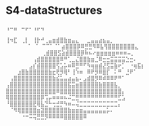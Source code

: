 # S4-dataStructures<br>
⢠⠤⣤⠀⠤⡤⠄⢠⡤⢤<br>⠀⠀⠀⠀⠀⠀⠀⠀⠀⠀⠀⠀⠀⠀⠀⠀⠀⠀⠀⠀⠀⠀⠀⠀⠀
⢸⠲⣏⠀⢀⡇⠀⢸⡗⠚⢀⣤⣶⣾⣿⣷⣶⣤⣄⠀⠀⣀⣤⣤⣴⣦⣤⡀<br>⠀⠀⠀⠀⠀
⠈⠀⠈⠀⠉⠉⠁⠈⠁⣴⣿⣿⣿⡿⠿⣛⣛⠻⠿⣧⢻⣿⣿⣿⣿⣿⣿⣿⣄<br>⠀
⠀⠀⠀⠀⠀⠀⠀⠀⢀⣾⣿⣿⣫⣵⣾⣿⣿⣿⡿⠷⠦⠔⣶⣶⣶⣶⣶⠶⠶⠶⠤⡀<br>
⠀⠀⠀⠀⠀⠀⠀⢠⣾⣿⣿⣿⣿⣿⠿⠛⢁⣀⣌⣿⣿⣷⣶⣈⠿⣒⣒⣭⣭⣭⣭⣑⣒⠄<br>
⠀⠀⠀⠀⠀⠀⣠⡎⣾⣿⣿⣿⣿⢫⣡⡥⠶⠿⣛⠛⠋⠳⢶⣶⣾⣜⣫⣭⣷⠖⡁⠀⠐⢶⣯⡆<br>
⠀⠀⠀⣰⣿⣷⣿⣿⣿⣿⣿⣷⣖⢟⡻⢿⠃⢸⠱⠶⠀⠿⠟⡻⠿⣿⡏⠀⠅⠛⠀⣘⠟⠁<br>
⠀⢠⣿⣿⣿⣿⣿⣿⣿⣿⣿⣿⣷⣮⣥⣤⣴⣤⣦⠄⣠⣾⣿⡻⠿⠾⠿⠿⠟⠛⠁<br>
⢠⣿⣿⣿⣿⣿⣿⣿⣿⣿⣿⣿⣿⣿⣿⣿⣯⣭⣶⣿⣿⣿⣿⣿⣷⣿⣿⣿⣧⡀<br>
⣿⣿⣿⣿⣿⣿⣿⣿⣿⣿⣿⣿⣿⠿⣿⣿⣿⣿⣿⣿⣿⣿⣿⣿⣿⣿⣿⣿⣿⣿⡄<br>
⢿⣿⣿⣿⣿⣿⣿⣿⣿⡿⢩⡤⠶⠶⠶⠦⠬⣉⣛⠛⠛⠛⠛⠛⠛⠛⠛⠛⠛⣋⣡<br>
⠘⣿⣿⣿⣿⣿⣿⣟⢿⣧⣙⠓⢒⣚⡛⠳⠶⠤⢬⣉⣉⣉⣉⣉⣉⣉⣉⣉⣉⡄<br>
⠀⠈⠻⢿⣿⣿⣿⣿⣶⣽⣿⣿⣿⣿⣿⣿⣷⣶⣶⣶⣤⣤⣤⣤⣤⣤⡥⠄<br>
⠀⠀⠀⠀⠐⠒⠭⢭⣛⣛⡻⠿⠿⠿⠿⣿⣿⣿⣿⣿⠿<br>
